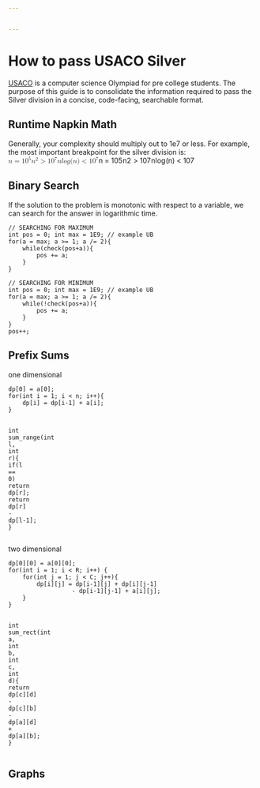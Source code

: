 ```yaml
---


---
```


<h1 id="how-to-pass-usaco-silver">How to pass USACO Silver</h1>
<p><a href="https://usaco.org">USACO</a> is a computer science Olympiad for pre college students. The purpose of this guide is to consolidate the information required to pass the Silver division in a concise, code-facing, searchable format.</p>
<h2 id="runtime-napkin-math">Runtime Napkin Math</h2>
<p>Generally, your complexity should multiply out to 1e7 or less. For example, the most important breakpoint for the silver division is:<br>
<span class="katex--display"><span class="katex-display"><span class="katex"><span class="katex-mathml"><math><semantics><mrow><mi>n</mi><mo>=</mo><mn>1</mn><msup><mn>0</mn><mn>5</mn></msup><mspace linebreak="newline"></mspace><msup><mi>n</mi><mn>2</mn></msup><mo>&gt;</mo><mn>1</mn><msup><mn>0</mn><mn>7</mn></msup><mspace linebreak="newline"></mspace><mi>n</mi><mi>l</mi><mi>o</mi><mi>g</mi><mo stretchy="false">(</mo><mi>n</mi><mo stretchy="false">)</mo><mo>&lt;</mo><mn>1</mn><msup><mn>0</mn><mn>7</mn></msup></mrow><annotation encoding="application/x-tex"> n=10^5 \newline n^2 &gt; 10^7 \newline nlog(n) &lt; 10^7 </annotation></semantics></math></span><span class="katex-html" aria-hidden="true"><span class="base"><span class="strut" style="height: 0.43056em; vertical-align: 0em;"></span><span class="mord mathdefault">n</span><span class="mspace" style="margin-right: 0.277778em;"></span><span class="mrel">=</span><span class="mspace" style="margin-right: 0.277778em;"></span></span><span class="base"><span class="strut" style="height: 0.864108em; vertical-align: 0em;"></span><span class="mord">1</span><span class="mord"><span class="mord">0</span><span class="msupsub"><span class="vlist-t"><span class="vlist-r"><span class="vlist" style="height: 0.864108em;"><span class="" style="top: -3.113em; margin-right: 0.05em;"><span class="pstrut" style="height: 2.7em;"></span><span class="sizing reset-size6 size3 mtight"><span class="mord mtight">5</span></span></span></span></span></span></span></span></span><span class="mspace newline"></span><span class="base"><span class="strut" style="height: 0.903208em; vertical-align: -0.0391em;"></span><span class="mord"><span class="mord mathdefault">n</span><span class="msupsub"><span class="vlist-t"><span class="vlist-r"><span class="vlist" style="height: 0.864108em;"><span class="" style="top: -3.113em; margin-right: 0.05em;"><span class="pstrut" style="height: 2.7em;"></span><span class="sizing reset-size6 size3 mtight"><span class="mord mtight">2</span></span></span></span></span></span></span></span><span class="mspace" style="margin-right: 0.277778em;"></span><span class="mrel">&gt;</span><span class="mspace" style="margin-right: 0.277778em;"></span></span><span class="base"><span class="strut" style="height: 0.864108em; vertical-align: 0em;"></span><span class="mord">1</span><span class="mord"><span class="mord">0</span><span class="msupsub"><span class="vlist-t"><span class="vlist-r"><span class="vlist" style="height: 0.864108em;"><span class="" style="top: -3.113em; margin-right: 0.05em;"><span class="pstrut" style="height: 2.7em;"></span><span class="sizing reset-size6 size3 mtight"><span class="mord mtight">7</span></span></span></span></span></span></span></span></span><span class="mspace newline"></span><span class="base"><span class="strut" style="height: 1em; vertical-align: -0.25em;"></span><span class="mord mathdefault">n</span><span class="mord mathdefault" style="margin-right: 0.01968em;">l</span><span class="mord mathdefault">o</span><span class="mord mathdefault" style="margin-right: 0.03588em;">g</span><span class="mopen">(</span><span class="mord mathdefault">n</span><span class="mclose">)</span><span class="mspace" style="margin-right: 0.277778em;"></span><span class="mrel">&lt;</span><span class="mspace" style="margin-right: 0.277778em;"></span></span><span class="base"><span class="strut" style="height: 0.864108em; vertical-align: 0em;"></span><span class="mord">1</span><span class="mord"><span class="mord">0</span><span class="msupsub"><span class="vlist-t"><span class="vlist-r"><span class="vlist" style="height: 0.864108em;"><span class="" style="top: -3.113em; margin-right: 0.05em;"><span class="pstrut" style="height: 2.7em;"></span><span class="sizing reset-size6 size3 mtight"><span class="mord mtight">7</span></span></span></span></span></span></span></span></span></span></span></span></span></p>
<h2 id="binary-search">Binary Search</h2>
<p>If the solution to the problem is monotonic with respect to a variable, we can search for the answer in logarithmic time.</p>
<pre class=" language-c"><code class="prism ++ language-c"><span class="token comment">// SEARCHING FOR MAXIMUM</span>
<span class="token keyword">int</span> pos <span class="token operator">=</span> <span class="token number">0</span><span class="token punctuation">;</span> <span class="token keyword">int</span> max <span class="token operator">=</span> <span class="token number">1E9</span><span class="token punctuation">;</span> <span class="token comment">// example UB</span>
<span class="token keyword">for</span><span class="token punctuation">(</span>a <span class="token operator">=</span> max<span class="token punctuation">;</span> a <span class="token operator">&gt;=</span> <span class="token number">1</span><span class="token punctuation">;</span> a <span class="token operator">/</span><span class="token operator">=</span> <span class="token number">2</span><span class="token punctuation">)</span><span class="token punctuation">{</span>
	<span class="token keyword">while</span><span class="token punctuation">(</span><span class="token function">check</span><span class="token punctuation">(</span>pos<span class="token operator">+</span>a<span class="token punctuation">)</span><span class="token punctuation">)</span><span class="token punctuation">{</span>
		pos <span class="token operator">+</span><span class="token operator">=</span> a<span class="token punctuation">;</span>
	<span class="token punctuation">}</span>
<span class="token punctuation">}</span>
</code></pre>
<pre class=" language-c"><code class="prism ++ language-c"><span class="token comment">// SEARCHING FOR MINIMUM</span>
<span class="token keyword">int</span> pos <span class="token operator">=</span> <span class="token number">0</span><span class="token punctuation">;</span> <span class="token keyword">int</span> max <span class="token operator">=</span> <span class="token number">1E9</span><span class="token punctuation">;</span> <span class="token comment">// example UB</span>
<span class="token keyword">for</span><span class="token punctuation">(</span>a <span class="token operator">=</span> max<span class="token punctuation">;</span> a <span class="token operator">&gt;=</span> <span class="token number">1</span><span class="token punctuation">;</span> a <span class="token operator">/</span><span class="token operator">=</span> <span class="token number">2</span><span class="token punctuation">)</span><span class="token punctuation">{</span>
	<span class="token keyword">while</span><span class="token punctuation">(</span><span class="token operator">!</span><span class="token function">check</span><span class="token punctuation">(</span>pos<span class="token operator">+</span>a<span class="token punctuation">)</span><span class="token punctuation">)</span><span class="token punctuation">{</span>
		pos <span class="token operator">+</span><span class="token operator">=</span> a<span class="token punctuation">;</span>
	<span class="token punctuation">}</span>
<span class="token punctuation">}</span>
pos<span class="token operator">++</span><span class="token punctuation">;</span>
</code></pre>
<h2 id="prefix-sums">Prefix Sums</h2>
<p>one dimensional</p>
<pre class=" language-c"><code class="prism ++ language-c">dp<span class="token punctuation">[</span><span class="token number">0</span><span class="token punctuation">]</span> <span class="token operator">=</span> a<span class="token punctuation">[</span><span class="token number">0</span><span class="token punctuation">]</span><span class="token punctuation">;</span>
<span class="token keyword">for</span><span class="token punctuation">(</span><span class="token keyword">int</span> i <span class="token operator">=</span> <span class="token number">1</span><span class="token punctuation">;</span> i <span class="token operator">&lt;</span> n<span class="token punctuation">;</span> i<span class="token operator">++</span><span class="token punctuation">)</span><span class="token punctuation">{</span>
	dp<span class="token punctuation">[</span>i<span class="token punctuation">]</span> <span class="token operator">=</span> dp<span class="token punctuation">[</span>i<span class="token number">-1</span><span class="token punctuation">]</span> <span class="token operator">+</span> a<span class="token punctuation">[</span>i<span class="token punctuation">]</span><span class="token punctuation">;</span>
<span class="token punctuation">}</span>

<span class="token keyword">int</span> <span class="token function">sum_range</span><span class="token punctuation">(</span><span class="token keyword">int</span> l<span class="token punctuation">,</span> <span class="token keyword">int</span> r<span class="token punctuation">)</span><span class="token punctuation">{</span>
	<span class="token keyword">if</span><span class="token punctuation">(</span>l <span class="token operator">==</span> <span class="token number">0</span><span class="token punctuation">)</span> <span class="token keyword">return</span> dp<span class="token punctuation">[</span>r<span class="token punctuation">]</span><span class="token punctuation">;</span>
	<span class="token keyword">return</span> dp<span class="token punctuation">[</span>r<span class="token punctuation">]</span> <span class="token operator">-</span> dp<span class="token punctuation">[</span>l<span class="token number">-1</span><span class="token punctuation">]</span><span class="token punctuation">;</span>
<span class="token punctuation">}</span>
</code></pre>
<p>two dimensional</p>
<pre class=" language-c"><code class="prism ++ language-c">dp<span class="token punctuation">[</span><span class="token number">0</span><span class="token punctuation">]</span><span class="token punctuation">[</span><span class="token number">0</span><span class="token punctuation">]</span> <span class="token operator">=</span> a<span class="token punctuation">[</span><span class="token number">0</span><span class="token punctuation">]</span><span class="token punctuation">[</span><span class="token number">0</span><span class="token punctuation">]</span><span class="token punctuation">;</span>
<span class="token keyword">for</span><span class="token punctuation">(</span><span class="token keyword">int</span> i <span class="token operator">=</span> <span class="token number">1</span><span class="token punctuation">;</span> i <span class="token operator">&lt;</span> R<span class="token punctuation">;</span> i<span class="token operator">++</span><span class="token punctuation">)</span> <span class="token punctuation">{</span>
	<span class="token keyword">for</span><span class="token punctuation">(</span><span class="token keyword">int</span> j <span class="token operator">=</span> <span class="token number">1</span><span class="token punctuation">;</span> j <span class="token operator">&lt;</span> C<span class="token punctuation">;</span> j<span class="token operator">++</span><span class="token punctuation">)</span><span class="token punctuation">{</span>
		dp<span class="token punctuation">[</span>i<span class="token punctuation">]</span><span class="token punctuation">[</span>j<span class="token punctuation">]</span> <span class="token operator">=</span> dp<span class="token punctuation">[</span>i<span class="token number">-1</span><span class="token punctuation">]</span><span class="token punctuation">[</span>j<span class="token punctuation">]</span> <span class="token operator">+</span> dp<span class="token punctuation">[</span>i<span class="token punctuation">]</span><span class="token punctuation">[</span>j<span class="token number">-1</span><span class="token punctuation">]</span> 
				  <span class="token operator">-</span> dp<span class="token punctuation">[</span>i<span class="token number">-1</span><span class="token punctuation">]</span><span class="token punctuation">[</span>j<span class="token number">-1</span><span class="token punctuation">]</span> <span class="token operator">+</span> a<span class="token punctuation">[</span>i<span class="token punctuation">]</span><span class="token punctuation">[</span>j<span class="token punctuation">]</span><span class="token punctuation">;</span>
	<span class="token punctuation">}</span>
<span class="token punctuation">}</span>

<span class="token keyword">int</span> <span class="token function">sum_rect</span><span class="token punctuation">(</span><span class="token keyword">int</span> a<span class="token punctuation">,</span> <span class="token keyword">int</span> b<span class="token punctuation">,</span> <span class="token keyword">int</span> c<span class="token punctuation">,</span> <span class="token keyword">int</span> d<span class="token punctuation">)</span><span class="token punctuation">{</span>
	<span class="token keyword">return</span> dp<span class="token punctuation">[</span>c<span class="token punctuation">]</span><span class="token punctuation">[</span>d<span class="token punctuation">]</span> <span class="token operator">-</span> dp<span class="token punctuation">[</span>c<span class="token punctuation">]</span><span class="token punctuation">[</span>b<span class="token punctuation">]</span> <span class="token operator">-</span> dp<span class="token punctuation">[</span>a<span class="token punctuation">]</span><span class="token punctuation">[</span>d<span class="token punctuation">]</span> <span class="token operator">+</span> dp<span class="token punctuation">[</span>a<span class="token punctuation">]</span><span class="token punctuation">[</span>b<span class="token punctuation">]</span><span class="token punctuation">;</span>
<span class="token punctuation">}</span>
</code></pre>
<h2 id="graphs">Graphs</h2>

